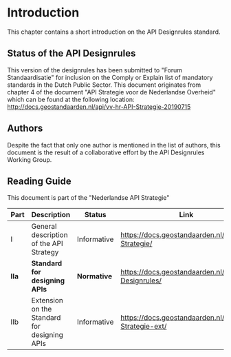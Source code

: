 # Introduction

This chapter contains a short introduction on the API Designrules standard.

## Status of the API Designrules

This version of the designrules has been submitted to "Forum Standaardisatie" for inclusion
on the Comply or Explain list of mandatory standards in the Dutch Public Sector.
This document originates from chapter 4 of the document "API Strategie voor de Nederlandse Overheid"
which can be found at the following location: http://docs.geostandaarden.nl/api/vv-hr-API-Strategie-20190715

## Authors

Despite the fact that only one author is mentioned in the list of authors, this document is the result
of a collaborative effort by the API Designrules Working Group.

## Reading Guide

This document is part of the "Nederlandse API Strategie"

| Part    | Description                                   | Status          | Link                                                        |
|---------|-----------------------------------------------| ----------------|-------------------------------------------------------------|
| I       | General description of the API Strategy       | Informative     | https://docs.geostandaarden.nl/api/API-Strategie/           |
| **IIa** | **Standard for designing APIs**               | **Normative**   | https://docs.geostandaarden.nl/api/API-Designrules/         |
| IIb     | Extension on the Standard for designing APIs  | Informative     | https://docs.geostandaarden.nl/api/API-Strategie-ext/       |

